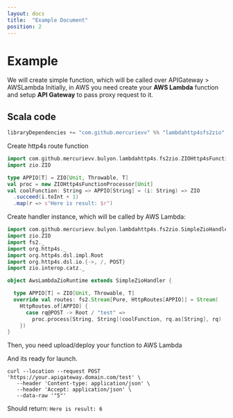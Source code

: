 ```yaml
---
layout: docs
title:  "Example Document"
position: 2
---
```


# Example

We will create simple function, which will be called over APIGateway > AWSLambda
Initially, in AWS you need create your **AWS Lambda** function and setup **API Gateway** to pass proxy request to it.

## Scala code
```scala
libraryDependencies += "com.github.mercurievv" %% "lambdahttp4sfs2zio" % "1.0.10"
```

Create http4s route function
```scala mdoc:silent
import com.github.mercurievv.bulyon.lambdahttp4s.fs2zio.ZIOHttp4sFunctionProcessor
import zio.ZIO

type APPIO[T] = ZIO[Unit, Throwable, T]
val proc = new ZIOHttp4sFunctionProcessor[Unit]
val coolFunction: String => APPIO[String] = (i: String) => ZIO
  .succeed(i.toInt + 1)
  .map(r => s"Here is result: $r")
```

Create handler instance, which will be called by AWS Lambda:
```scala mdoc:silent
import com.github.mercurievv.bulyon.lambdahttp4s.fs2zio.SimpleZioHandler
import zio.ZIO
import fs2._
import org.http4s._
import org.http4s.dsl.impl.Root
import org.http4s.dsl.io.{->, /, POST}
import zio.interop.catz._

object AwsLambdaZioRuntime extends SimpleZioHandler {

  type APPIO[T] = ZIO[Unit, Throwable, T]
  override val routes: fs2.Stream[Pure, HttpRoutes[APPIO]] = Stream(
    HttpRoutes.of[APPIO] {
      case rq@POST -> Root / "test" =>
        proc.process[String, String](coolFunction, rq.as[String], rq)
    })
}
```

Then, you need upload/deploy your function to AWS Lambda

And its ready for launch.
```curl
curl --location --request POST 'https://your.apigateway.domain.com/test' \
   --header 'Content-type: application/json' \
   --header 'Accept: application/json' \
   --data-raw '"5"'
```
Should return:
```Here is result: 6```

